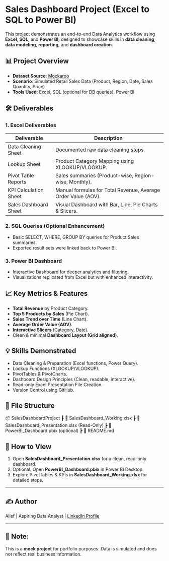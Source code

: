 # Sales Dashboard Project (Excel to SQL to Power BI)

This project demonstrates an end-to-end Data Analytics workflow using **Excel**, **SQL**, and **Power BI**, designed to showcase skills in **data cleaning**, **data modeling**, **reporting**, and **dashboard creation**.

## 📊 Project Overview
- **Dataset Source**: [Mockaroo](https://mockaroo.com/)
- **Scenario**: Simulated Retail Sales Data (Product, Region, Date, Sales Quantity, Price)
- **Tools Used**: Excel, SQL (optional for DB queries), Power BI

## 🛠 Deliverables
### 1. Excel Deliverables
| Deliverable | Description |
|-------------|-------------|
| Data Cleaning Sheet | Documented raw data cleaning steps. |
| Lookup Sheet | Product Category Mapping using XLOOKUP/VLOOKUP. |
| Pivot Table Reports | Sales summaries (Product-wise, Region-wise, Monthly). |
| KPI Calculation Sheet | Manual formulas for Total Revenue, Average Order Value (AOV). |
| Sales Dashboard Sheet | Visual Dashboard with Bar, Line, Pie Charts & Slicers. |

### 2. SQL Queries (Optional Enhancement)
- Basic SELECT, WHERE, GROUP BY queries for Product Sales summaries.
- Exported result sets were linked back to Power BI.

### 3. Power BI Dashboard
- Interactive Dashboard for deeper analytics and filtering.
- Visualizations replicated from Excel but with enhanced interactivity.

## 📈 Key Metrics & Features
- **Total Revenue** by Product Category.
- **Top 5 Products by Sales** (Pie Chart).
- **Sales Trend over Time** (Line Chart).
- **Average Order Value (AOV)**.
- **Interactive Slicers** (Category, Date).
- Clean & minimal **Dashboard Layout (Grid aligned)**.

## 💡 Skills Demonstrated
- Data Cleaning & Preparation (Excel functions, Power Query).
- Lookup Functions (XLOOKUP/VLOOKUP).
- PivotTables & PivotCharts.
- Dashboard Design Principles (Clean, readable, interactive).
- Read-only Excel Presentation File Creation.
- Version Control using GitHub.

## 📂 File Structure
📦 SalesDashboardProject
┣ 📄 SalesDashboard_Working.xlsx
┣ 📄 SalesDashboard_Presentation.xlsx (Read-Only)
┣ 📄 PowerBI_Dashboard.pbix (optional)
┣ 📄 README.md

## 🚀 How to View
1. Open **SalesDashboard_Presentation.xlsx** for a clean, read-only dashboard.
2. Optional: Open **PowerBI_Dashboard.pbix** in Power BI Desktop.
3. Explore PivotTables & KPIs in **SalesDashboard_Working.xlsx** for detailed steps.

---

## ✍ Author
Alief | Aspiring Data Analyst | [LinkedIn Profile](https://linkedin.com/in/alieffadzil)

---

## 📢 Note:
This is a **mock project** for portfolio purposes. Data is simulated and does not reflect real business information.
